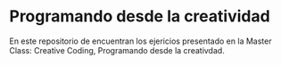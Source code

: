 # Programando desde la creatividad
 En este repositorio de encuentran los ejericios presentado en la Master Class: Creative Coding, Programando desde la creativdad.
